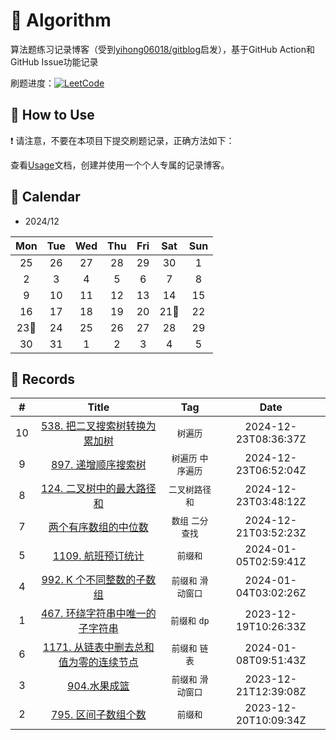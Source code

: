 # 📝 Algorithm
算法题练习记录博客（受到[yihong06018/gitblog](https://github.com/yihong0618/gitblog)启发），基于GitHub Action和GitHub Issue功能记录

刷题进度：[![LeetCode](https://img.shields.io/github/issues/doragd/algorithm?style=flat&label=%F0%9F%8C%B8%20LeetCode%20Record&labelColor=%20%236DB9EF&color=%23FF90BC&link=https%3A%2F%2Fgithub.com%2Fdoragd%2Falgorithm
)](https://github.com/doragd/algorithm)

## 🎄 How to Use

❗ 请注意，不要在本项目下提交刷题记录，正确方法如下：

查看[Usage](Usage.md)文档，创建并使用一个个人专属的记录博客。


## 🎯 Calendar






* 2024/12

|Mon|Tue|Wed|Thu|Fri|Sat|Sun|
|:-:|:-:|:-:|:-:|:-:|:-:|:-:|
|25|26|27|28|29|30|1|
|2|3|4|5|6|7|8|
|9|10|11|12|13|14|15|
|16|17|18|19|20|21🌟|22|
|23🌟|24|25|26|27|28|29|
|30|31|1|2|3|4|5|


## 🍃 Records

|#|Title|Tag|Date|
|:-:|:-:|:-:|:-:|
|10|[538. 把二叉搜索树转换为累加树](https://github.com/zihaozhu93/Algorithm/issues/10)|`树遍历`|2024-12-23T08:36:37Z|
|9|[897. 递增顺序搜索树](https://github.com/zihaozhu93/Algorithm/issues/9)|`树遍历` `中序遍历`|2024-12-23T06:52:04Z|
|8|[124. 二叉树中的最大路径和](https://github.com/zihaozhu93/Algorithm/issues/8)|`二叉树路径和`|2024-12-23T03:48:12Z|
|7|[两个有序数组的中位数](https://github.com/zihaozhu93/Algorithm/issues/7)|`数组` `二分查找`|2024-12-21T03:52:23Z|
|5|[1109. 航班预订统计](https://github.com/zihaozhu93/Algorithm/issues/5)|`前缀和`|2024-01-05T02:59:41Z|
|4|[992. K 个不同整数的子数组](https://github.com/zihaozhu93/Algorithm/issues/4)|`前缀和` `滑动窗口`|2024-01-04T03:02:26Z|
|1|[467. 环绕字符串中唯一的子字符串](https://github.com/zihaozhu93/Algorithm/issues/1)|`前缀和` `dp`|2023-12-19T10:26:33Z|
|6|[1171. 从链表中删去总和值为零的连续节点](https://github.com/zihaozhu93/Algorithm/issues/6)|`前缀和` `链表`|2024-01-08T09:51:43Z|
|3|[904.水果成篮](https://github.com/zihaozhu93/Algorithm/issues/3)|`前缀和` `滑动窗口`|2023-12-21T12:39:08Z|
|2|[795. 区间子数组个数](https://github.com/zihaozhu93/Algorithm/issues/2)|`前缀和`|2023-12-20T10:09:34Z|
